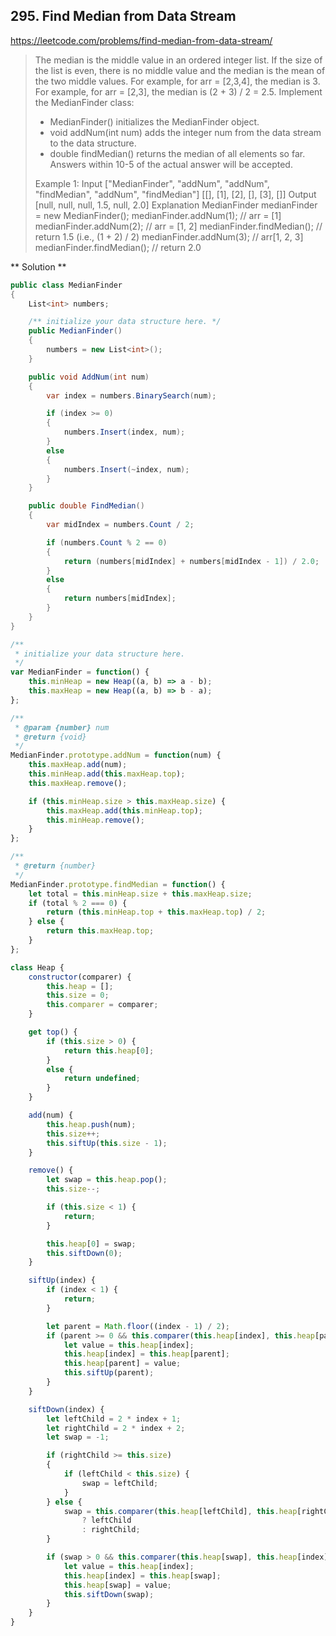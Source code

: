 ## 295. Find Median from Data Stream
https://leetcode.com/problems/find-median-from-data-stream/

> The median is the middle value in an ordered integer list. If the size of the list is even, there is no middle value and the median is the mean of the two middle values.
>   For example, for arr = [2,3,4], the median is 3.
>   For example, for arr = [2,3], the median is (2 + 3) / 2 = 2.5.
> Implement the MedianFinder class:
> * MedianFinder() initializes the MedianFinder object.
> * void addNum(int num) adds the integer num from the data stream to the data structure.
> * double findMedian() returns the median of all elements so far. Answers within 10-5 of the actual answer will be accepted.
>
> Example 1:
> Input
>   ["MedianFinder", "addNum", "addNum", "findMedian", "addNum", "findMedian"]
>   [[], [1], [2], [], [3], []]
> Output
>   [null, null, null, 1.5, null, 2.0]
> Explanation
>   MedianFinder medianFinder = new MedianFinder();
>   medianFinder.addNum(1);    // arr = [1]
>   medianFinder.addNum(2);    // arr = [1, 2]
>   medianFinder.findMedian(); // return 1.5 (i.e., (1 + 2) / 2)
>   medianFinder.addNum(3);    // arr[1, 2, 3]
>   medianFinder.findMedian(); // return 2.0

** Solution **

```C#
public class MedianFinder
{
    List<int> numbers;

    /** initialize your data structure here. */
    public MedianFinder()
    {
        numbers = new List<int>();
    }

    public void AddNum(int num)
    {
        var index = numbers.BinarySearch(num);

        if (index >= 0)
        {
            numbers.Insert(index, num);
        }
        else
        {
            numbers.Insert(~index, num);
        }
    }

    public double FindMedian()
    {
        var midIndex = numbers.Count / 2;

        if (numbers.Count % 2 == 0)
        {
            return (numbers[midIndex] + numbers[midIndex - 1]) / 2.0;
        }
        else
        {
            return numbers[midIndex];
        }
    }
}
```

```JavaScript
/**
 * initialize your data structure here.
 */
var MedianFinder = function() {
    this.minHeap = new Heap((a, b) => a - b);
    this.maxHeap = new Heap((a, b) => b - a);
};

/** 
 * @param {number} num
 * @return {void}
 */
MedianFinder.prototype.addNum = function(num) {
    this.maxHeap.add(num);
    this.minHeap.add(this.maxHeap.top);
    this.maxHeap.remove();

    if (this.minHeap.size > this.maxHeap.size) {
    	this.maxHeap.add(this.minHeap.top);
    	this.minHeap.remove();
    }
};

/**
 * @return {number}
 */
MedianFinder.prototype.findMedian = function() {
    let total = this.minHeap.size + this.maxHeap.size;
    if (total % 2 === 0) {
    	return (this.minHeap.top + this.maxHeap.top) / 2;
    } else {
    	return this.maxHeap.top;
    }
};

class Heap {
	constructor(comparer) {
		this.heap = [];
		this.size = 0;
		this.comparer = comparer;
	}

	get top() {
		if (this.size > 0) {
			return this.heap[0];
		}
		else {
			return undefined;
		}
	}

	add(num) {
		this.heap.push(num);
		this.size++;
		this.siftUp(this.size - 1);
	}

	remove() {
		let swap = this.heap.pop();
		this.size--;

		if (this.size < 1) {
			return;
		}

		this.heap[0] = swap;
		this.siftDown(0);
	}

	siftUp(index) {
		if (index < 1) {
			return;
		}

		let parent = Math.floor((index - 1) / 2);
		if (parent >= 0 && this.comparer(this.heap[index], this.heap[parent]) < 0) {
			let value = this.heap[index];
			this.heap[index] = this.heap[parent];
			this.heap[parent] = value;
			this.siftUp(parent);
		}
	}

	siftDown(index) {
		let leftChild = 2 * index + 1;
		let rightChild = 2 * index + 2;
		let swap = -1;

		if (rightChild >= this.size)
		{
			if (leftChild < this.size) {
				swap = leftChild;
			}
		} else {
			swap = this.comparer(this.heap[leftChild], this.heap[rightChild]) < 0
				? leftChild
				: rightChild;
		}

		if (swap > 0 && this.comparer(this.heap[swap], this.heap[index]) < 0) {
			let value = this.heap[index];
			this.heap[index] = this.heap[swap];
			this.heap[swap] = value;
			this.siftDown(swap);
		}
	}
}
```